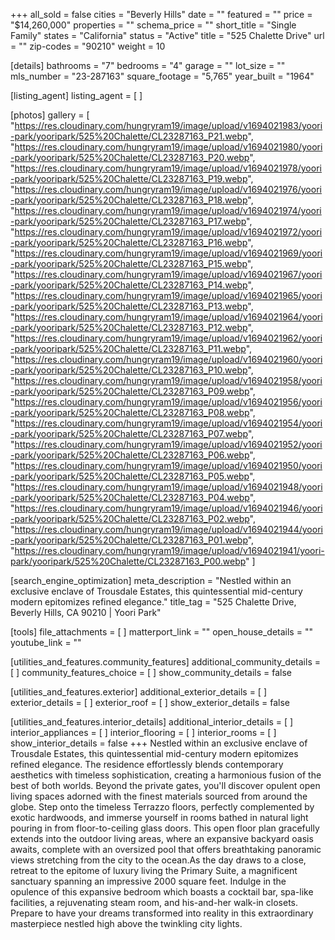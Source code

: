 +++
all_sold = false
cities = "Beverly Hills"
date = ""
featured = ""
price = "$14,260,000"
properties = ""
schema_price = ""
short_title = "Single Family"
states = "California"
status = "Active"
title = "525 Chalette Drive"
url = ""
zip-codes = "90210"
weight = 10

[details]
bathrooms = "7"
bedrooms = "4"
garage = ""
lot_size = ""
mls_number = "23-287163"
square_footage = "5,765"
year_built = "1964"

[listing_agent]
listing_agent = [ ]

[photos]
gallery = [
  "https://res.cloudinary.com/hungryram19/image/upload/v1694021983/yoori-park/yooripark/525%20Chalette/CL23287163_P21.webp",
  "https://res.cloudinary.com/hungryram19/image/upload/v1694021980/yoori-park/yooripark/525%20Chalette/CL23287163_P20.webp",
  "https://res.cloudinary.com/hungryram19/image/upload/v1694021978/yoori-park/yooripark/525%20Chalette/CL23287163_P19.webp",
  "https://res.cloudinary.com/hungryram19/image/upload/v1694021976/yoori-park/yooripark/525%20Chalette/CL23287163_P18.webp",
  "https://res.cloudinary.com/hungryram19/image/upload/v1694021974/yoori-park/yooripark/525%20Chalette/CL23287163_P17.webp",
  "https://res.cloudinary.com/hungryram19/image/upload/v1694021972/yoori-park/yooripark/525%20Chalette/CL23287163_P16.webp",
  "https://res.cloudinary.com/hungryram19/image/upload/v1694021969/yoori-park/yooripark/525%20Chalette/CL23287163_P15.webp",
  "https://res.cloudinary.com/hungryram19/image/upload/v1694021967/yoori-park/yooripark/525%20Chalette/CL23287163_P14.webp",
  "https://res.cloudinary.com/hungryram19/image/upload/v1694021965/yoori-park/yooripark/525%20Chalette/CL23287163_P13.webp",
  "https://res.cloudinary.com/hungryram19/image/upload/v1694021964/yoori-park/yooripark/525%20Chalette/CL23287163_P12.webp",
  "https://res.cloudinary.com/hungryram19/image/upload/v1694021962/yoori-park/yooripark/525%20Chalette/CL23287163_P11.webp",
  "https://res.cloudinary.com/hungryram19/image/upload/v1694021960/yoori-park/yooripark/525%20Chalette/CL23287163_P10.webp",
  "https://res.cloudinary.com/hungryram19/image/upload/v1694021958/yoori-park/yooripark/525%20Chalette/CL23287163_P09.webp",
  "https://res.cloudinary.com/hungryram19/image/upload/v1694021956/yoori-park/yooripark/525%20Chalette/CL23287163_P08.webp",
  "https://res.cloudinary.com/hungryram19/image/upload/v1694021954/yoori-park/yooripark/525%20Chalette/CL23287163_P07.webp",
  "https://res.cloudinary.com/hungryram19/image/upload/v1694021952/yoori-park/yooripark/525%20Chalette/CL23287163_P06.webp",
  "https://res.cloudinary.com/hungryram19/image/upload/v1694021950/yoori-park/yooripark/525%20Chalette/CL23287163_P05.webp",
  "https://res.cloudinary.com/hungryram19/image/upload/v1694021948/yoori-park/yooripark/525%20Chalette/CL23287163_P04.webp",
  "https://res.cloudinary.com/hungryram19/image/upload/v1694021946/yoori-park/yooripark/525%20Chalette/CL23287163_P02.webp",
  "https://res.cloudinary.com/hungryram19/image/upload/v1694021944/yoori-park/yooripark/525%20Chalette/CL23287163_P01.webp",
  "https://res.cloudinary.com/hungryram19/image/upload/v1694021941/yoori-park/yooripark/525%20Chalette/CL23287163_P00.webp"
]

[search_engine_optimization]
meta_description = "Nestled within an exclusive enclave of Trousdale Estates, this quintessential mid-century modern epitomizes refined elegance."
title_tag = "525 Chalette Drive, Beverly Hills, CA 90210 | Yoori Park"

[tools]
file_attachments = [ ]
matterport_link = ""
open_house_details = ""
youtube_link = ""

[utilities_and_features.community_features]
additional_community_details = [ ]
community_features_choice = [ ]
show_community_details = false

[utilities_and_features.exterior]
additional_exterior_details = [ ]
exterior_details = [ ]
exterior_roof = [ ]
show_exterior_details = false

[utilities_and_features.interior_details]
additional_interior_details = [ ]
interior_appliances = [ ]
interior_flooring = [ ]
interior_rooms = [ ]
show_interior_details = false
+++
Nestled within an exclusive enclave of Trousdale Estates, this quintessential mid-century modern epitomizes refined elegance. The residence effortlessly blends contemporary aesthetics with timeless sophistication, creating a harmonious fusion of the best of both worlds. Beyond the private gates, you'll discover opulent open living spaces adorned with the finest materials sourced from around the globe. Step onto the timeless Terrazzo floors, perfectly complemented by exotic hardwoods, and immerse yourself in rooms bathed in natural light pouring in from floor-to-ceiling glass doors. This open floor plan gracefully extends into the outdoor living areas, where an expansive backyard oasis awaits, complete with an oversized pool that offers breathtaking panoramic views stretching from the city to the ocean.As the day draws to a close, retreat to the epitome of luxury living the Primary Suite, a magnificent sanctuary spanning an impressive 2000 square feet. Indulge in the opulence of this expansive bedroom which boasts a cocktail bar, spa-like facilities, a rejuvenating steam room, and his-and-her walk-in closets. Prepare to have your dreams transformed into reality in this extraordinary masterpiece nestled high above the twinkling city lights.